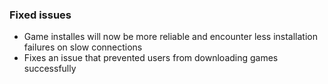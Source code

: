 ### Fixed issues
- Game installes will now be more reliable and encounter less installation failures on slow connections
- Fixes an issue that prevented users from downloading games successfully